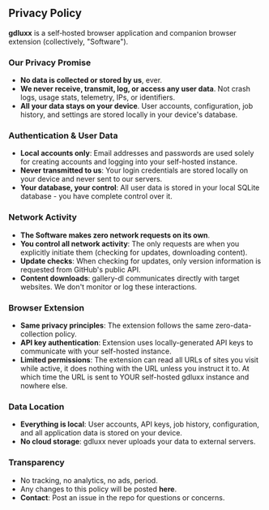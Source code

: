 ## Privacy Policy

**gdluxx** is a self‑hosted browser application and companion browser extension
(collectively, "Software").

### Our Privacy Promise

- **No data is collected or stored by us**, ever.
- **We never receive, transmit, log, or access any user data**. Not crash logs,
  usage stats, telemetry, IPs, or identifiers.
- **All your data stays on your device**. User accounts, configuration, job
  history, and settings are stored locally in your device's database.

### Authentication & User Data

- **Local accounts only**: Email addresses and passwords are used solely for
  creating accounts and logging into your self-hosted instance.
- **Never transmitted to us**: Your login credentials are stored locally on your
  device and never sent to our servers.
- **Your database, your control**: All user data is stored in your local SQLite
  database - you have complete control over it.

### Network Activity

- **The Software makes zero network requests on its own**.
- **You control all network activity**: The only requests are when you
  explicitly initiate them (checking for updates, downloading content).
- **Update checks**: When checking for updates, only version information is
  requested from GitHub's public API.
- **Content downloads**: gallery-dl communicates directly with target websites.
  We don't monitor or log these interactions.

### Browser Extension

- **Same privacy principles**: The extension follows the same
  zero-data-collection policy.
- **API key authentication**: Extension uses locally-generated API keys to
  communicate with your self-hosted instance.
- **Limited permissions**: The extension can read all URLs of sites you
  visit while active, it does nothing with the URL unless you instruct it to. At
  which time the URL is sent to YOUR self-hosted gdluxx instance and nowhere
  else.

### Data Location

- **Everything is local**: User accounts, API keys, job history, configuration,
  and all application data is stored on your device.
- **No cloud storage**: gdluxx never uploads your data to external servers.

### Transparency

- No tracking, no analytics, no ads, period.
- Any changes to this policy will be posted **here**.
- **Contact**: Post an issue in the repo for questions or concerns.
